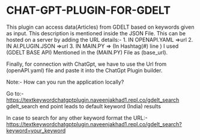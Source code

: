 # CHAT-GPT-PLUGIN-FOR-GDELT
This plugin can access data(Articles) from GDELT based on keywords  given as input. This description is mentioned inside the JSON File.
This can be hosted on a server by adding the URL details:-
     1. IN OPENAPI.YAML =>url
     2. IN AI.PLUGIN.JSON =>url
     3. IN MAIN.PY => (In Hashtag(#) line )
I used (GDELT BASE API) Mentioned in the (MAIN.PY) File as (base_url).

Finally, for connection  with ChatGpt,  we have to use the Url from (openAPI.yaml) file and paste it into the ChatGpt Plugin builder.

Note:- How can you run the application locally? 

Go to:- https://textkeywordchatgptplugin.naveenjakhad1.repl.co/gdelt_search
gdelt_search end point leads to default keyword (India) results 

In case to  search for any  other keyword format the URL:-  https://textkeywordchatgptplugin.naveenjakhad1.repl.co/gdelt_search?keyword=your_keyword
